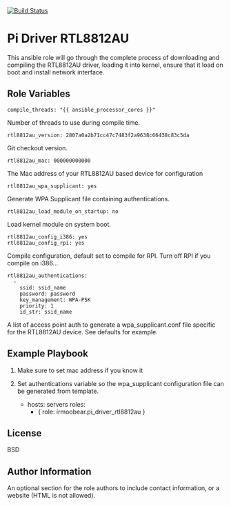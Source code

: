 [![Build Status](https://travis-ci.com/IRMooBear/driver_rtl8812au.svg?branch=master)](https://travis-ci.com/IRMooBear/driver_rtl8812au)

Pi Driver RTL8812AU
=========

This ansible role will go through the complete process of downloading and compiling the RTL8812AU driver, loading it into kernel, ensure that it load on boot and install network interface.

Role Variables
--------------

    compile_threads: "{{ ansible_processor_cores }}"
    
Number of threads to use during compile time.    
    
    rtl8812au_version: 2807a0a2b71cc47c7483f2a9638c66438c83c5da
    
Git checkout version.    
    
    rtl8812au_mac: 000000000000
    
The Mac address of your RTL8812AU based device for configuration 
   
    rtl8812au_wpa_supplicant: yes
    
Generate WPA Supplicant file containing authentications.   
    
    rtl8812au_load_module_on_startup: no
    
Load kernel module on system boot.    
    
    rtl8812au_config_i386: yes
    rtl8812au_config_rpi: yes
    
Compile configuration, default set to compile for RPI.  Turn off RPI if you compile on i386...    
    
    rtl8812au_authentications:
      -
        ssid: ssid_name
        password: password
        key_management: WPA-PSK
        priority: 1
        id_str: ssid_name
        
A list of access point auth to generate a wpa_supplicant.conf file specific for the RTL8812AU device.  See defaults for example.        

Example Playbook
----------------

1. Make sure to set mac address if you know it
2. Set authentications variable so the wpa_supplicant configuration file can be generated from template.

    - hosts: servers
      roles:
         - { role: irmoobear.pi_driver_rtl8812au }

License
-------

BSD

Author Information
------------------

An optional section for the role authors to include contact information, or a website (HTML is not allowed).
